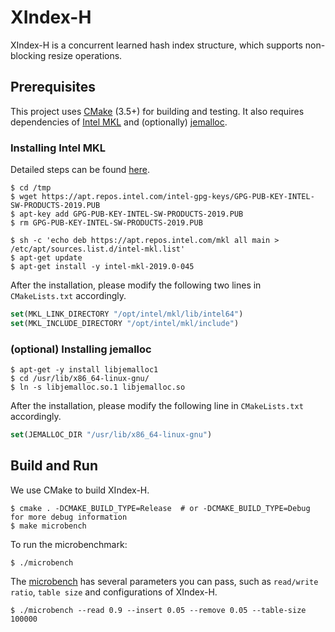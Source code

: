 # XIndex-H

XIndex-H is a concurrent learned hash index structure, which supports non-blocking resize operations.

## Prerequisites

This project uses [CMake](https://cmake.org/) (3.5+) for building and testing.
It also requires dependencies of [Intel MKL](https://software.intel.com/en-us/mkl) and (optionally) [jemalloc](https://github.com/jemalloc/jemalloc).

### Installing Intel MKL
Detailed steps can be found [here](https://software.intel.com/en-us/articles/installing-intel-free-libs-and-python-apt-repo).

```shell
$ cd /tmp
$ wget https://apt.repos.intel.com/intel-gpg-keys/GPG-PUB-KEY-INTEL-SW-PRODUCTS-2019.PUB
$ apt-key add GPG-PUB-KEY-INTEL-SW-PRODUCTS-2019.PUB
$ rm GPG-PUB-KEY-INTEL-SW-PRODUCTS-2019.PUB

$ sh -c 'echo deb https://apt.repos.intel.com/mkl all main > /etc/apt/sources.list.d/intel-mkl.list'
$ apt-get update
$ apt-get install -y intel-mkl-2019.0-045
```

After the installation, please modify the following two lines in `CMakeLists.txt` accordingly.

```cmake
set(MKL_LINK_DIRECTORY "/opt/intel/mkl/lib/intel64")
set(MKL_INCLUDE_DIRECTORY "/opt/intel/mkl/include")
```

### (optional) Installing jemalloc

```shell
$ apt-get -y install libjemalloc1
$ cd /usr/lib/x86_64-linux-gnu/
$ ln -s libjemalloc.so.1 libjemalloc.so
```

After the installation, please modify the following line in `CMakeLists.txt` accordingly.

```cmake
set(JEMALLOC_DIR "/usr/lib/x86_64-linux-gnu")
```

## Build and Run

We use CMake to build XIndex-H.

```shell
$ cmake . -DCMAKE_BUILD_TYPE=Release  # or -DCMAKE_BUILD_TYPE=Debug for more debug information
$ make microbench
```

To run the microbenchmark:

```shell
$ ./microbench
```

The [microbench](microbench.cpp) has several parameters you can pass, such as `read/write ratio`, `table size` and configurations of XIndex-H.

```shell
$ ./microbench --read 0.9 --insert 0.05 --remove 0.05 --table-size 100000
```

